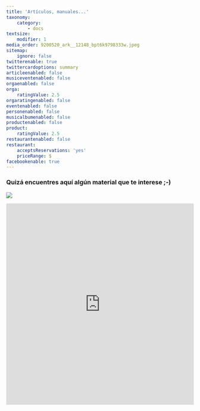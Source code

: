 ```yaml
---
title: 'Artículos, manuales...'
taxonomy:
    category:
        - docs
textsize:
    modifier: 1
media_order: 9200520_ark__12148_bpt6k9798333w.jpeg
sitemap:
    ignore: false
twitterenable: true
twittercardoptions: summary
articleenabled: false
musiceventenabled: false
orgaenabled: false
orga:
    ratingValue: 2.5
orgaratingenabled: false
eventenabled: false
personenabled: false
musicalbumenabled: false
productenabled: false
product:
    ratingValue: 2.5
restaurantenabled: false
restaurant:
    acceptsReservations: 'yes'
    priceRange: $
facebookenable: true
---
```


### Quizá encuentres aquí algún material que te interese ;-)



![](https://docs.museosabiertos.org/user/pages/06.recursos/9200520_ark__12148_bpt6k9798333w.jpeg)

<div style="padding: 0; padding-bottom: 107.20898100172712%; position: relative;  display: block; height: 0;"><iframe style="position: absolute;  top: 0; bottom: 0; left: 0; width: 100%; height: 100%; border: 0;" src="https://gallica.bnf.fr/ark:/12148/bpt6k9798333w/f1.image.mini"></iframe></div>
